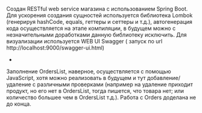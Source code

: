 Создан RESTful web service магазина с использованием Spring Boot.
Для ускорения создания сущностей используется библиотека Lombok  (генерируя hashCode, equals, геттеры и сеттеры и т.д.), автогенерация кода осуществляется на этапе компиляции, в будущем можно с незначительными доработками данную библиотеку исключить.
Для визуализации используется WEB UI Swagger ( запуск по url http://localhost:9000/swagger-ui.html)


*
Заполнение OrdersList, наверное, осуществляется с помощью JavaScript, хотя можно реализовать в будущем и тут добавление/удаление с различными проверками
(например на удаление приходит продукт, но его нет в OrdersList, тогда пишется, что товара нет; или количество большее чем в OrdersList т.д.).
Работа с Orders доделана не до конца.